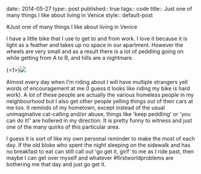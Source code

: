 date:: 2014-05-27
type:: post
published:: true
tags:: code
title:: Just one of many things I like about living in Venice
style:: default-post

#Just one of many things I like about living in Venice

I have a little bike that I use to get to and from work. I love it because it is light as a feather and takes up no space in our apartment. However the wheels are very small and as a result there is a lot of peddling going on while getting from A to B, and hills are a nightmare.

{<1>}![](../img/bike.jpg)

Almost every day when I'm riding about I will have multiple strangers yell words of encouragement at me (I guess it looks like riding my bike is hard work). A lot of these people are actually the various homeless people in my neighbourhood but I also get other people yelling things out of their cars at me too. It reminds of my hometown, except instead of the usual unimaginative cat-calling and/or abuse, things like 'keep peddling' or 'you can do it!' are hollered in my direction. It is pretty funny to witness and just one of the many quirks of this particular area.

I guess it is sort of like my own personal reminder to make the most of each day. If the old bloke who spent the night sleeping on the sidewalk and has no breakfast to eat can still call out 'go get it, girl!' to me as I ride past, then maybe I can get over myself and whatever #firstworldproblems are bothering me that day and just go get it.